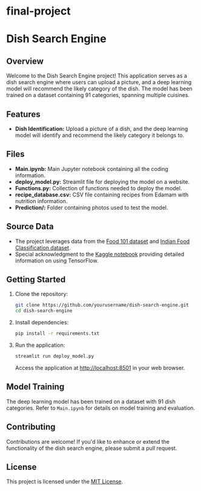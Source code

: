 # final-project

# Dish Search Engine

## Overview

Welcome to the Dish Search Engine project! This application serves as a dish search engine where users can upload a picture, and a deep learning model will recommend the likely category of the dish. The model has been trained on a dataset containing 91 categories, spanning multiple cuisines.

## Features

- **Dish Identification:** Upload a picture of a dish, and the deep learning model will identify and recommend the likely category it belongs to.

## Files

- **Main.ipynb:** Main Jupyter notebook containing all the coding information.
- **deploy_model.py:** Streamlit file for deploying the model on a website.
- **Functions.py:** Collection of functions needed to deploy the model.
- **recipe_database.csv:** CSV file containing recipes from Edamam with nutrition information.
- **Prediction/:** Folder containing photos used to test the model.

## Source Data

- The project leverages data from the [Food 101 dataset](https://www.kaggle.com/datasets/kmader/food41/data) and [Indian Food Classification dataset](https://www.kaggle.com/datasets/theeyeschico/indian-food-classification).
- Special acknowledgment to the [Kaggle notebook](https://www.kaggle.com/code/theeyeschico/food-classification-using-tensorflow) providing detailed information on using TensorFlow.

## Getting Started

1. Clone the repository:

    ```bash
    git clone https://github.com/yourusername/dish-search-engine.git
    cd dish-search-engine
    ```

2. Install dependencies:

    ```bash
    pip install -r requirements.txt
    ```

3. Run the application:

    ```bash
    streamlit run deploy_model.py
    ```

    Access the application at [http://localhost:8501](http://localhost:8501) in your web browser.

## Model Training

The deep learning model has been trained on a dataset with 91 dish categories. Refer to `Main.ipynb` for details on model training and evaluation.

## Contributing

Contributions are welcome! If you'd like to enhance or extend the functionality of the dish search engine, please submit a pull request.

## License

This project is licensed under the [MIT License](LICENSE).

